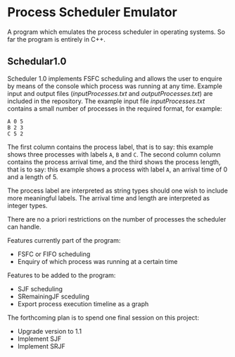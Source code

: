 # Process Scheduler Emulator

A program which emulates the process scheduler in operating systems.
So far the program is entirely in C++.

## Schedular1.0
Scheduler 1.0 implements FSFC scheduling and allows the user to enquire by means of the console which process was running at any time. Example input and output files (*inputProcesses.txt* and *outputProcesses.txt*) are included in the repository.
The example input file *inputProcesses.txt* contains a small number of processes in the required format, for example:
```
A 0 5
B 2 3
C 5 2
```
The first column contains the process label, that is to say: this example shows three processes with labels `A`, `B` and `C`. The second column column contains the process arrival time, and the third shows the process length, that is to say: this example shows a process with label `A`, an arrival time of 0 and a length of 5.

The process label are interpreted as string types should one wish to include more meaningful labels.
The arrival time and length are interpreted as integer types.

There are no a priori restrictions on the number of processes the scheduler can handle.


Features currently part of the program:
- FSFC or FIFO scheduling
- Enquiry of which process was running at a certain time

Features to be added to the program:
- SJF scheduling
- SRemainingJF sceduling
- Export process execution timeline as a graph

The forthcoming plan is to spend one final session on this project:
- Upgrade version to 1.1
- Implement SJF
- Implement SRJF
